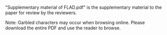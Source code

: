 "Supplementary material of FLAD.pdf" is the supplementary material to the paper for review by the reviewers. 

Note: Garbled characters may occur when browsing online. Please download the entire PDF and use the reader to browse.

